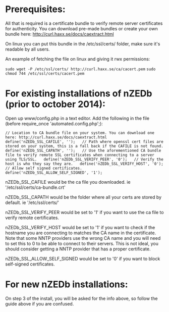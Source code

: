 # Prerequisites:
All that is required is a certificate bundle to verify remote server certificates for authenticity.
You can download pre-made bundles or create your own bundle here: http://curl.haxx.se/docs/caextract.html

On linux you can put this bundle in the /etc/ssl/certs/ folder, make sure it's readable by all users.

An example of fetching the file on linux and giving it rwx permissions:

`sudo wget -P /etc/ssl/certs/ http://curl.haxx.se/ca/cacert.pem`
`sudo chmod 744 /etc/ssl/certs/cacert.pem`

# For existing installations of nZEDb (prior to october 2014):
Open up www/config.php in a text editor.
Add the following in the file (before require_once 'automated.config.php';):

`// Location to CA bundle file on your system. You can download one here: http://curl.haxx.se/docs/caextract.html  
define('nZEDb_SSL_CAFILE', '');  
// Path where openssl cert files are stored on your system, this is a fall back if the CAFILE is not found.  
define('nZEDb_SSL_CAPATH', '');  
// Use the aforementioned CA bundle file to verify remote SSL certificates when connecting to a server using TLS/SSL.  
define('nZEDb_SSL_VERIFY_PEER', '0');  
// Verify the host is who they say they are.  
define('nZEDb_SSL_VERIFY_HOST', '0');  
// Allow self signed certificates.  
define('nZEDb_SSL_ALLOW_SELF_SIGNED', '1');`

nZEDb_SSL_CAFILE would be the ca file you downloaded. ie '/etc/ssl/certs/ca-bundle.crt'

nZEDb_SSL_CAPATH would be the folder where all your certs are stored by default. ie '/etc/ssl/certs/'

nZEDb_SSL_VERIFY_PEER would be set to '1' if you want to use the ca file to verify remote certificates.

nZEDb_SSL_VERIFY_HOST would be set to '1' if you want to check if the hostname you are connecting to matches the CA name in the certificate. Note that some NNTP providers use the wrong CA name and you will need to set this to 0 to be able to connect to their servers. This is not ideal, you should consider getting a NNTP provider that has a proper certificate.

nZEDb_SSL_ALLOW_SELF_SIGNED would be set to '0' if you want to block self-signed certificates.

# For new nZEDb installations:
On step 3 of the install, you will be asked for the info above, so follow the guide above if you are confused.